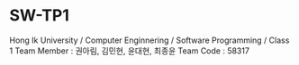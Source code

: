 # SW-TP1
Hong Ik University / Computer Enginnering / Software Programming / Class 1
Team Member : 권아림, 김민현, 윤대현, 최종윤
Team Code : 58317
